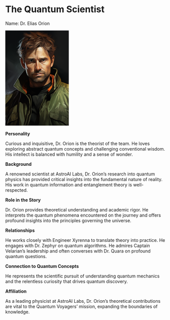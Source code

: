 # The Quantum Scientist
Name: Dr. Elias Orion

<img src="../../images/characters/dr_elias_orion.png" width="200" alt="Dr. Elias Orion">

**Personality** 

Curious and inquisitive, Dr. Orion is the theorist of the team. He loves exploring abstract quantum concepts and challenging conventional wisdom. His intellect is balanced with humility and a sense of wonder.

**Background** 

A renowned scientist at AstroAI Labs, Dr. Orion’s research into quantum physics has provided critical insights into the fundamental nature of reality. His work in quantum information and entanglement theory is well-respected.

**Role in the Story** 

Dr. Orion provides theoretical understanding and academic rigor. He interprets the quantum phenomena encountered on the journey and offers profound insights into the principles governing the universe.

**Relationships** 

He works closely with Engineer Xyrenna to translate theory into practice. He engages with Dr. Zephyr on quantum algorithms. He admires Captain Velarian’s leadership and often converses with Dr. Quara on profound quantum questions.

**Connection to Quantum Concepts** 

He represents the scientific pursuit of understanding quantum mechanics and the relentless curiosity that drives quantum discovery.

**Affiliation** 

As a leading physicist at AstroAI Labs, Dr. Orion’s theoretical contributions are vital to the Quantum Voyagers’ mission, expanding the boundaries of knowledge.
